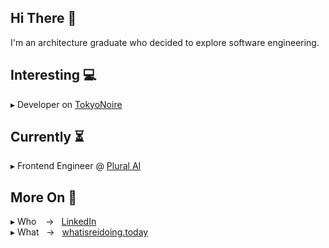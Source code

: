 ## Hi There 👋
I'm an architecture graduate who decided to explore software engineering.

## Interesting 💻
▸ Developer on [TokyoNoire](https://github.com/TokyoNoire)

## Currently ⏳
▸ Frontend Engineer @ [Plural AI](https://plural.ai/)

## More On 🔎
▸ Who &ensp; → &nbsp; [LinkedIn](https://www.linkedin.com/in/rei-dumand/)
<br>
▸ What &nbsp; → &nbsp; [whatisreidoing.today](https://whatisreidoing.today/)


<!--
[![Top Langs](https://github-readme-stats.vercel.app/api/top-langs/?username=rei-dumand)](https://github.com/anuraghazra/github-readme-stats)
-->

<!--
**rei-dumand/rei-dumand** is a ✨ _special_ ✨ repository because its `README.md` (this file) appears on your GitHub profile.

Here are some ideas to get you started:

- 🔭 I’m currently working on ...
- 🌱 I’m currently learning ...
- 👯 I’m looking to collaborate on ...
- 🤔 I’m looking for help with ...
- 💬 Ask me about ...
- 📫 How to reach me: ...
- 😄 Pronouns: ...
- ⚡ Fun fact: ...
-->
